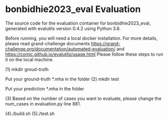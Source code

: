# bonbidhie2023_eval Evaluation

The source code for the evaluation container for
bonbidhie2023_eval, generated with
evalutils version 0.4.2
using Python 3.8.

Before running, you will need a local docker installation.
For more details, please read grand-challenge documents https://grand-challenge.org/documentation/automated-evaluation/ and https://comic.github.io/evalutils/usage.html 
Please follow these steps to run it on the local machine.

(1) mkdir groud-truth

Put your ground-truth *.mha in the folder
(2) mkdir test

Put your prediction *.mha in the folder

(3) Based on the number of cases you want to evaluate, please change the num_cases in evaluation.py line 881.

(4)./build.sh
(5)./test.sh


